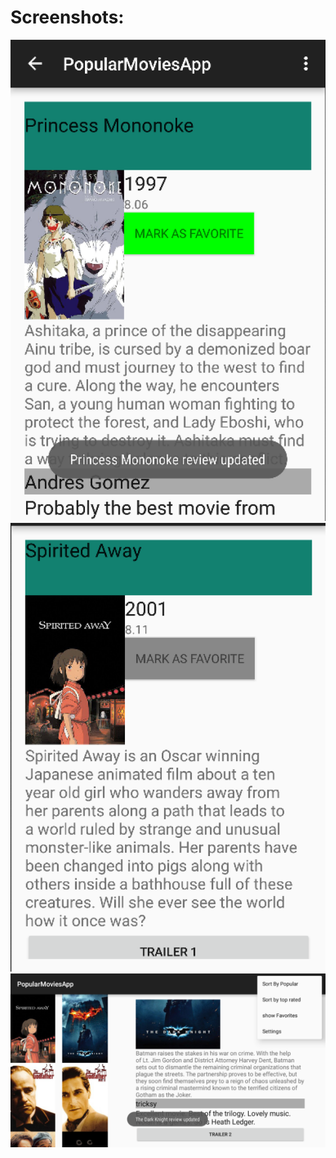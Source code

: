 # Screenshots:

![screenshot](readme/screenshot.png)
![screenshot](readme/screenshot2.png)
![screenshot](readme/screenshot3.png)